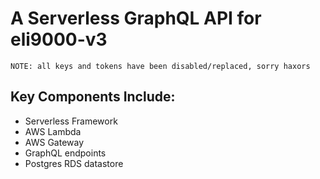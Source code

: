 # A Serverless GraphQL API for eli9000-v3

`NOTE: all keys and tokens have been disabled/replaced, sorry haxors`

## Key Components Include:

- Serverless Framework
- AWS Lambda 
- AWS Gateway
- GraphQL endpoints
- Postgres RDS datastore
